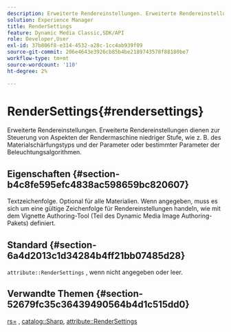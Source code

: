 ```yaml
---
description: Erweiterte Rendereinstellungen. Erweiterte Rendereinstellungen dienen zur Steuerung von Aspekten der Rendermaschine niedriger Stufe, wie z. B. des Materialschärfungstyps und der Parameter oder bestimmter Parameter der Beleuchtungsalgorithmen.
solution: Experience Manager
title: RenderSettings
feature: Dynamic Media Classic,SDK/API
role: Developer,User
exl-id: 37b806f8-e314-4532-a28c-1cc4ab939f09
source-git-commit: 206e4643e3926cb85b4be2189743578f88180be7
workflow-type: tm+mt
source-wordcount: '110'
ht-degree: 2%

---
```


# RenderSettings{#rendersettings}

Erweiterte Rendereinstellungen. Erweiterte Rendereinstellungen dienen zur Steuerung von Aspekten der Rendermaschine niedriger Stufe, wie z. B. des Materialschärfungstyps und der Parameter oder bestimmter Parameter der Beleuchtungsalgorithmen.

## Eigenschaften {#section-b4c8fe595efc4838ac598659bc820607}

Textzeichenfolge. Optional für alle Materialien. Wenn angegeben, muss es sich um eine gültige Zeichenfolge für Rendereinstellungen handeln, wie mit dem Vignette Authoring-Tool (Teil des Dynamic Media Image Authoring-Pakets) definiert.

## Standard {#section-6a4d2013c1d34284b4ff21bb07485d28}

`attribute::RenderSettings` , wenn nicht angegeben oder leer.

## Verwandte Themen {#section-52679fc35c36439490564b4d1c515dd0}

[rs=](../../../../../ir-api/http-protocol/image-rendering-api-ref/c-ir-http-protocol-ref/c-ir-http-protocol-command-reference/r-ir-rs.md#reference-d20cefaaa6cd4f449d1591c87959b4cf) , [catalog::Sharp](../../../../../ir-api/material-cat/image-rendering-api-ref/c-ir-material-catalog/c-ir-material-data-reference/r-ir-sharp-dataref.md#reference-f79a14bd52474dfd8495115d398a30d0), [attribute::RenderSettings](../../../../../ir-api/material-cat/image-rendering-api-ref/c-ir-material-catalog/c-ir-attributes-reference/r-ir-rendersettings.md#reference-f3ae5e18095d40b2a8edef957dd82fbd)
